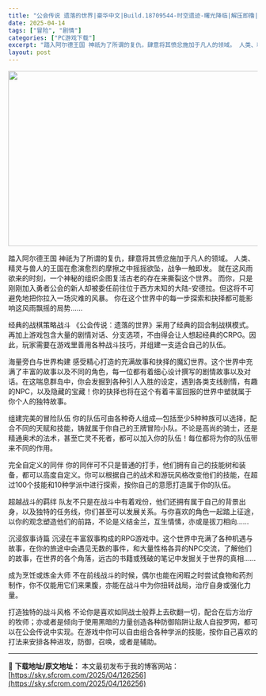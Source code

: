 ```yaml
---
title: "公会传说 遗落的世界|豪华中文|Build.18709544-时空遗迹-曙光降临|解压即撸|"
date: 2025-04-14
tags: ["冒险", "剧情"]
categories: ["PC游戏下载"]
excerpt: "踏入阿尔德王国 神祇为了所谓的复仇，肆意将其愤忿施加于凡人的领域。 人类、精灵与兽人的王国在愈演愈烈的摩擦之中摇摇欲坠，战争一触即发。 就在这风雨欲来的时刻，一个神秘的组织企图复活古老的存在来撕裂这个世界。 而你，只是刚刚加入勇者公会的新人却被委任前往位于西方未知的大陆-安德拉。但这将不可避免地把你&hellip;"
layout: post
---
```


<img class="aligncenter size-full wp-image-126259" src="https://sky.sfcrom.com/wp-content/uploads/2025/04/2025041409353052.webp" alt="" width="616" height="353" />

踏入阿尔德王国
神祇为了所谓的复仇，肆意将其愤忿施加于凡人的领域。
人类、精灵与兽人的王国在愈演愈烈的摩擦之中摇摇欲坠，战争一触即发。
就在这风雨欲来的时刻，一个神秘的组织企图复活古老的存在来撕裂这个世界。
而你，只是刚刚加入勇者公会的新人却被委任前往位于西方未知的大陆-安德拉。但这将不可避免地把你拉入一场灾难的风暴。
你在这个世界中的每一步探索和抉择都可能影响这风雨飘摇的局势……

经典的战棋策略战斗
《公会传说：遗落的世界》采用了经典的回合制战棋模式。再加上游戏包含大量的剧情对话、分支选项，不由得会让人想起经典的CRPG。因此，玩家需要在游戏里善用各种战斗技巧，并组建一支适合自己的队伍。

海量旁白与世界构建
感受精心打造的充满故事和抉择的魔幻世界。这个世界中充满了丰富的故事以及不同的角色，每一位都有着细心设计撰写的剧情故事以及对话。在这喘息群岛中，你会发掘到各种引人入胜的设定，遇到各类支线剧情，有趣的NPC，以及隐藏的宝藏！你的抉择也将在这个有着丰富回报的世界中塑就属于你个人的独特故事。

组建完美的冒险队伍
你的队伍可由各种奇人组成—包括至少5种种族可以选择，配合不同的天赋和技能，铸就属于你自己的王牌冒险小队。不论是高尚的骑士，还是精通奥术的法术，甚至亡灵不死者，都可以加入你的队伍！每位都将为你的队伍带来不同的作用。

完全自定义的同伴
你的同伴可不只是普通的打手，他们拥有自己的技能树和装备，都可以高度自定义。你可以根据自己的战术和游玩风格改变他们的技能，在超过100个技能和10种学派中进行探索，按你自己的意愿打造属于你的队伍。

超越战斗的羁绊
队友不只是在战斗中有着戏份，他们还拥有属于自己的背景出身，以及独特的任务线，你们甚至可以发展关系。与你喜欢的角色一起踏上征途，以你的观念塑造他们的前路，不论是义结金兰，互生情愫，亦或是拔刀相向……

沉浸叙事诗篇
沉浸在丰富叙事构成的RPG游戏中。这个世界中充满了各种机遇与故事，在你的旅途中会遇见无数的事件，和大量性格各异的NPC交流，了解他们的故事，在世界的各个角落，远古的书籍或残破的笔记中发掘关于世界的真相……

成为烹饪或炼金大师
不在前线战斗的时候，偶尔也能在闲暇之时尝试食物和药剂制作，你不仅能用它们来果腹，亦能在战斗中为你扭转战局，治疗自身或强化力量。

打造独特的战斗风格
不论你是喜欢如同战士般莽上去砍翻一切，配合在后方治疗的牧师；亦或者是倾向于使用黑暗的力量创造各种防御陷阱让敌人自投罗网，都可以在公会传说中实现。在游戏中你可以自由组合各种学派的技能，按你自己喜欢的打法来安排各种进攻，防御，召唤，或者是辅助。

---
📖 **下载地址/原文地址：** 本文最初发布于我的博客网站：[https://sky.sfcrom.com/2025/04/126256](https://sky.sfcrom.com/2025/04/126256)
